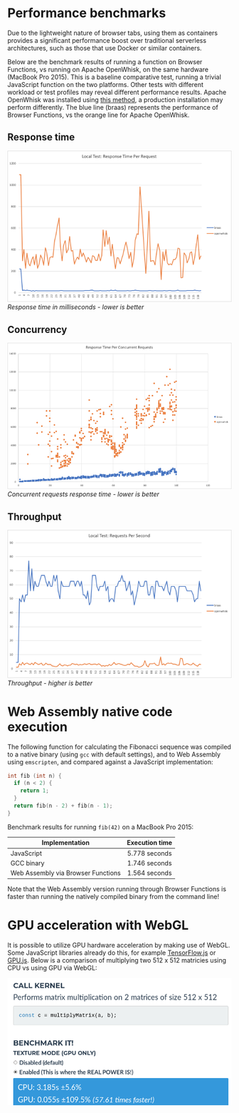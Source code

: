 # Performance benchmarks

Due to the lightweight nature of browser tabs, using them as containers provides a significant performance boost over traditional serverless architectures, such as those that use Docker or similar containers. 

Below are the benchmark results of running a function on Browser Functions, vs running on Apache OpenWhisk, on the same hardware (MacBook Pro 2015). This is a baseline comparative test, running a trivial JavaScript function on the two platforms. Other tests with different workload or test profiles may reveal different performance results. Apache OpenWhisk was installed using [this method](https://github.com/apache/openwhisk#quick-start), a production installation may perform differently. The blue line (braas) represents the performance of Browser Functions, vs the orange line for Apache OpenWhisk.

## Response time

![](images/perf-local-response.png)<br/>
*Response time in milliseconds - lower is better*

## Concurrency

![](images/perf-local-concurrency.png)<br/>
*Concurrent requests response time - lower is better*

## Throughput

![](images/perf-local-requests.png)<br/>
*Throughput - higher is better*

# Web Assembly native code execution

The following function for calculating the Fibonacci sequence was compiled to a native binary (using `gcc` with default settings), and to Web Assembly using `emscripten`, and compared against a JavaScript implementation:

```c
int fib (int n) {
  if (n < 2) {
    return 1;
  }
  return fib(n - 2) + fib(n - 1);
}
```

Benchmark results for running `fib(42)` on a MacBook Pro 2015:

| Implementation| Execution time |
| ------------- |:-------------:|
| JavaScript    | 5.778 seconds |
| GCC binary    | 1.746 seconds |
| Web Assembly via Browser Functions | 1.564 seconds |

Note that the Web Assembly version running through Browser Functions is faster than running the natively compiled binary from the command line!

# GPU acceleration with WebGL

It is possible to utilize GPU hardware acceleration by making use of WebGL. Some JavaScript libraries already do this, for example [TensorFlow.js](https://www.tensorflow.org/js/) or [GPU.js](https://gpu.rocks/). Below is a comparison of multiplying two 512 x 512 matricies using CPU vs using GPU via WebGL:

![](images/gpu_benchmark.png)